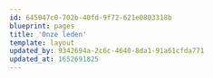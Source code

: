 ```yaml
---
id: 645047c0-702b-40fd-9f72-621e0803318b
blueprint: pages
title: 'Onze leden'
template: layout
updated_by: 9342694a-2c6c-4640-8da1-91a61cfda771
updated_at: 1652691825
---
```

